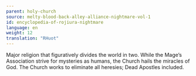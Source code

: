 ```yaml
---
parent: holy-church
source: melty-blood-back-alley-alliance-nightmare-vol-1
id: encyclopedia-of-rojiura-nightmare
language: en
weight: 12
translation: "RHuot"
---
```


Major religion that figuratively divides the world in two. While the Mage’s Association strive for mysteries as humans, the Church hails the miracles of God. The Church works to eliminate all heresies; Dead Apostles included.
